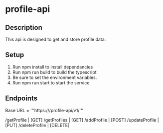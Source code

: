 # profile-api
## Description

This api is designed to get and store profile data.

## Setup

1. Run npm install to install dependancies
2. Run npm run build to build the typescript
3. Be sure to set the environment variables.
4. Run npm run start to start the service. 

## Endpoints

Base URL = '''https://<heroku link>/profile-api/v1/'''

 /getProfile | [GET]
 /getProfiles | [GET]
 /addProfile | [POST]
 /updateProfile | [PUT]
 /deleteProfile | [DELETE]

